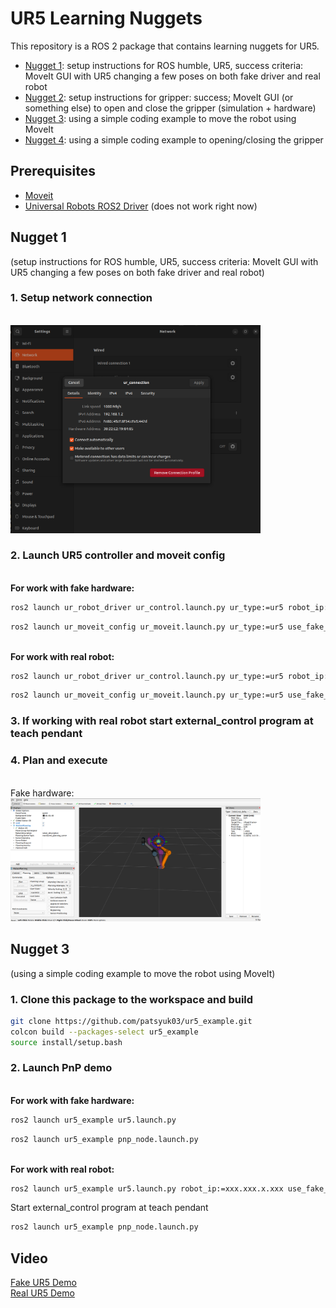 # UR5 Learning Nuggets

This repository is a ROS 2 package that contains learning nuggets for UR5.

* [Nugget 1](#nugget-1): setup instructions for ROS humble, UR5, success criteria: MoveIt GUI with UR5 changing a few poses on both fake driver and real robot
* [Nugget 2](#nugget-2): setup instructions for gripper: success; MoveIt GUI (or something else) to open and close the gripper (simulation + hardware)
* [Nugget 3](#nugget-3): using a simple coding example to move the robot using MoveIt
* [Nugget 4](#nugget-4): using a simple coding example to opening/closing the gripper


## Prerequisites
 * [Moveit](https://moveit.ros.org/install-moveit2/binary/)
 * [Universal Robots ROS2 Driver](https://github.com/UniversalRobots/Universal_Robots_ROS2_Driver.git)
(does not work right now) 

## **Nugget 1** 
(setup instructions for ROS humble, UR5, success criteria: MoveIt GUI with UR5 changing a few poses on both fake driver and real robot)
### 1. Setup network connection
<br><img src="img/network.png" alt="Network Connection" width="400"/>

### 2. Launch UR5 controller and moveit config

<br>**For work with fake hardware:**

```bash
ros2 launch ur_robot_driver ur_control.launch.py ur_type:=ur5 robot_ip:=xxx.xxx.x.xxx use_fake_hardware:=true initial_joint_controller:=joint_trajectory_controller launch_rviz:=false
```
```bash
ros2 launch ur_moveit_config ur_moveit.launch.py ur_type:=ur5 use_fake_hardware:=true launch_rviz:=true
```
<br>**For work with real robot:**

```bash
ros2 launch ur_robot_driver ur_control.launch.py ur_type:=ur5 robot_ip:=xxx.xxx.x.xxx use_fake_hardware:=false launch_rviz:=false
```
```bash
ros2 launch ur_moveit_config ur_moveit.launch.py ur_type:=ur5 use_fake_hardware:=false launch_rviz:=true
```
### 3. If working with real robot start external_control program at teach pendant

### 4. Plan and execute
<br>Fake hardware:
<br><img src="img/execute_fake.png" alt="Fake hardware" width="400"/>

## **Nugget 3**
(using a simple coding example to move the robot using MoveIt)
### 1. Clone this package to the workspace and build
```bash
git clone https://github.com/patsyuk03/ur5_example.git
colcon build --packages-select ur5_example
source install/setup.bash
```
### 2. Launch PnP demo
<br>**For work with fake hardware:** 

```bash
ros2 launch ur5_example ur5.launch.py 
```
```bash
ros2 launch ur5_example pnp_node.launch.py 
```
<br>**For work with real robot:**

```bash
ros2 launch ur5_example ur5.launch.py robot_ip:=xxx.xxx.x.xxx use_fake_hardware:=false
```
Start external_control program at teach pendant

```bash
ros2 launch ur5_example pnp_node.launch.py 
```


## Video
[Fake UR5 Demo](https://drive.google.com/file/d/1nLHYhd_WZ5f-bM-RubpxMBOtdzch6dja/view?usp=sharing)
<br>[Real UR5 Demo](https://drive.google.com/file/d/1WiFpZSDHNDPwOtFkNj7hlaCUSuZL0VnX/view?usp=sharing)